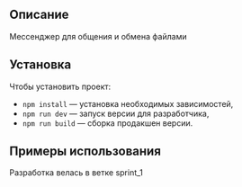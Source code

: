 ## Описание

Мессенджер для общения и обмена файлами

## Установка

Чтобы установить проект:

- `npm install` — установка необходимых зависимостей,
- `npm run dev` — запуск версии для разработчика,
- `npm run build` — сборка продакшен версии.

## **Примеры использования**

Разработка велась в ветке sprint_1

